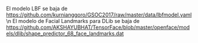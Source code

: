 El modelo LBF se baja de https://github.com/kurnianggoro/GSOC2017/raw/master/data/lbfmodel.yaml \n
El modelo de Facial Landmarks para DLib se baja de https://github.com/AKSHAYUBHAT/TensorFace/blob/master/openface/models/dlib/shape_predictor_68_face_landmarks.dat
